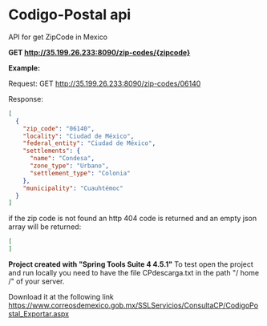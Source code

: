 # Codigo-Postal api
API for get ZipCode in Mexico

**GET http://35.199.26.233:8090/zip-codes/{zipcode}**

**Example:**

Request: 
GET http://35.199.26.233:8090/zip-codes/06140

Response:
```json
[
  {
    "zip_code": "06140",
    "locality": "Ciudad de México",
    "federal_entity": "Ciudad de México",
    "settlements": {
      "name": "Condesa",
      "zone_type": "Urbano",
      "settlement_type": "Colonia"
    },
    "municipality": "Cuauhtémoc"
  }
]

```

if the zip code is not found an http 404 code is returned and an empty json array will be returned:
```json
[
]
```

**Project created with "Spring Tools Suite 4 4.5.1"**
To test open the project and run locally you need to have the file CPdescarga.txt in the path "/ home /" of your server.

Download it at the following link
https://www.correosdemexico.gob.mx/SSLServicios/ConsultaCP/CodigoPostal_Exportar.aspx

